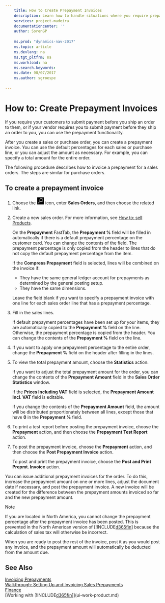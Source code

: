 ```yaml
---
    title: How to Create Prepayment Invoices 
    description: Learn how to handle situations where you require prepayment, or your vendor does.
    services: project-madeira
    documentationcenter: ''
    author: SorenGP

    ms.prod: "dynamics-nav-2017"
    ms.topic: article
    ms.devlang: na
    ms.tgt_pltfrm: na
    ms.workload: na
    ms.search.keywords:
    ms.date: 08/07/2017
    ms.author: sgroespe

---
```

# How to: Create Prepayment Invoices
If you require your customers to submit payment before you ship an order to them, or if your vendor requires you to submit payment before they ship an order to you, you can use the prepayment functionality.  

After you create a sales or purchase order, you can create a prepayment invoice. You can use the default percentages for each sales or purchase line, or you can adjust the amount as necessary. For example, you can specify a total amount for the entire order.  

The following procedure describes how to invoice a prepayment for a sales orders. The steps are similar for purchase orders.  

## To create a prepayment invoice  
1. Choose the ![Search for Page or Report](media/ui-search/search_small.png "Search for Page or Report icon") icon, enter **Sales Orders**, and then choose the related link.  
2. Create a new sales order. For more information, see [How to: sell Products](sales-how-sell-products.md).  

    On the **Prepayment** FastTab, the **Prepayment %** field will be filled in automatically if there is a default prepayment percentage on the customer card. You can change the contents of the field. The prepayment percentage is only copied from the header to lines that do not copy the default prepayment percentage from the item.  

    If the **Compress Prepayment** field is selected, lines will be combined on the invoice if:  
    - They have the same general ledger account for prepayments as determined by the general posting setup.  
    - They have the same dimensions.  

    Leave the field blank if you want to specify a prepayment invoice with one line for each sales order line that has a prepayment percentage.  

3. Fill in the sales lines.  

    If default prepayment percentages have been set up for your items, they are automatically copied to the **Prepayment %** field on the line. Otherwise, the prepayment percentage is copied from the header. You can change the contents of the **Prepayment %** field on the line.  
4. If you want to apply one prepayment percentage to the entire order, change the **Prepayment %** field on the header after filling in the lines.  
5. To view the total prepayment amount, choose the **Statistics** action.

    If you want to adjust the total prepayment amount for the order, you can change the contents of the **Prepayment Amount** field in the **Sales Order Statistics** window.  

    If the **Prices Including VAT** field is selected, the **Prepayment Amount Incl. VAT** field is editable.  

    If you change the contents of the **Prepayment Amount** field, the amount will be distributed proportionately between all lines, except those that have **0** in the **Prepayment %** field.  
6. To print a test report before posting the prepayment invoice, choose the **Prepayment** action, and then choose the **Prepayment Test Report** action.  
7. To post the prepayment invoice, choose the **Prepayment** action, and then choose the **Post Prepayment Invoice** action.  

    To post and print the prepayment invoice, choose the **Post and Print Prepmt. Invoice** action.  

You can issue additional prepayment invoices for the order. To do this, increase the prepayment amount on one or more lines, adjust the document date if necessary, and post the prepayment invoice. A new invoice will be created for the difference between the prepayment amounts invoiced so far and the new prepayment amount.  

> [!NOTE]  
>  If you are located in North America, you cannot change the prepayment percentage after the prepayment invoice has been posted. This is prevented in the North American version of [!INCLUDE[d365fin](includes/d365fin_md.md)] because the calculation of sales tax will otherwise be incorrect.  

 When you are ready to post the rest of the invoice, post it as you would post any invoice, and the prepayment amount will automatically be deducted from the amount due.  

## See Also  
[Invoicing Prepayments](finance-invoice-prepayments.md)  
[Walkthrough: Setting Up and Invoicing Sales Prepayments](walkthrough-setting-up-and-invoicing-sales-prepayments.md)  
[Finance](finance.md)  
[Working with [!INCLUDE[d365fin](includes/d365fin_md.md)]](ui-work-product.md)
